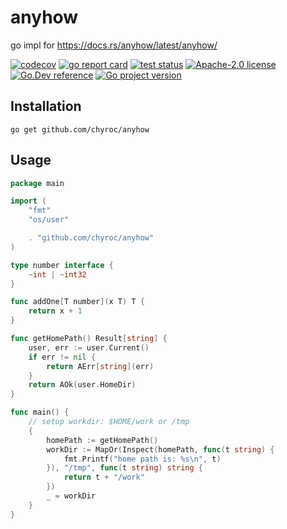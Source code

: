 # anyhow

go impl for https://docs.rs/anyhow/latest/anyhow/

[![codecov](https://codecov.io/gh/chyroc/anyhow/branch/master/graph/badge.svg)](https://codecov.io/gh/chyroc/anyhow)
[![go report card](https://goreportcard.com/badge/github.com/chyroc/anyhow "go report card")](https://goreportcard.com/report/github.com/chyroc/anyhow)
[![test status](https://github.com/chyroc/anyhow/actions/workflows/test.yml/badge.svg)](https://github.com/chyroc/anyhow/actions)
[![Apache-2.0 license](https://img.shields.io/badge/License-Apache%202.0-brightgreen.svg)](https://opensource.org/licenses/Apache-2.0)
[![Go.Dev reference](https://img.shields.io/badge/go.dev-reference-blue?logo=go&logoColor=white)](https://pkg.go.dev/github.com/chyroc/anyhow)
[![Go project version](https://badge.fury.io/go/github.com%2Fchyroc%2Fanyhow.svg)](https://badge.fury.io/go/github.com%2Fchyroc%2Fanyhow)

## Installation

```shell
go get github.com/chyroc/anyhow
```

## Usage

```go
package main

import (
	"fmt"
	"os/user"

	. "github.com/chyroc/anyhow"
)

type number interface {
	~int | ~int32
}

func addOne[T number](x T) T {
	return x + 1
}

func getHomePath() Result[string] {
	user, err := user.Current()
	if err != nil {
		return AErr[string](err)
	}
	return AOk(user.HomeDir)
}

func main() {
	// setup workdir: $HOME/work or /tmp
	{
		homePath := getHomePath()
		workDir := MapOr(Inspect(homePath, func(t string) {
			fmt.Printf("home path is: %s\n", t)
		}), "/tmp", func(t string) string {
			return t + "/work"
		})
		_ = workDir
	}
}

```

